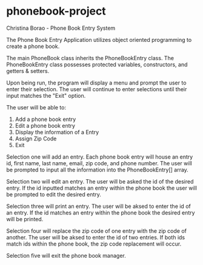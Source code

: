 # phonebook-project
Christina Borao - Phone Book Entry System

The Phone Book Entry Application utilizes object oriented programming to create a phone book.

The main PhoneBook class inherits the PhoneBookEntry class. The PhoneBookEntry class possesses protected variables, constructors, and getters & setters.

Upon being run, the program will display a menu and prompt the user to enter their selection. The user will continue to enter selections until their input matches the "Exit" option. 

The user will be able to:
1. Add a phone book entry
2. Edit a phone book entry
3. Display the information of a Entry
4. Assign Zip Code
5. Exit

Selection one will add an entry. Each phone book entry will house an entry id, first name, last name, email, zip code, and phone number. The user will be prompted to input all the information into the PhoneBookEntry[] array.

Selection two will edit an entry. The user will be asked the id of the desired entry. If the id inputted matches an entry within the phone book the user will be prompted to edit the desired entry.

Selection three will print an entry. The user will be aksed to enter the id of an entry. If the id matches an entry within the phone book the desired entry will be printed.

Selection four will replace the zip code of one entry with the zip code of another. The user will be aksed to enter the id of two entries. If both ids match ids within the phone book, the zip code replacement will occur.

Selection five will exit the phone book manager.
